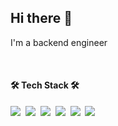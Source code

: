 ## Hi there 👋

<p>
I'm a backend engineer
</p>

<!-- https://github.com/Ileriayo/markdown-badges -->
<br />
<h4>🛠 Tech Stack 🛠</h4>
<p>
  <img src="https://img.shields.io/badge/javascript-%23323330.svg?style=Flat-square&logo=javascript&logoColor=%23F7DF1E"/></a>&nbsp
  <img src="https://img.shields.io/badge/express.js-%23404d59.svg?style=Flat-square&logo=express&logoColor=%2361DAFB"/></a>&nbsp
  <img src="https://img.shields.io/badge/node.js-6DA55F?style=Flat-square&logo=node.js&logoColor=white"/></a>&nbsp
  <img src="https://img.shields.io/badge/mysql-000000.svg?style=Flat-square&logo=mysql&logoColor=white"/></a>&nbsp
  <img src="https://img.shields.io/badge/AWS-%23FF9900.svg?style=Flat-square&logo=amazon-aws&logoColor=white"/></a>&nbsp
  <img src="https://img.shields.io/badge/docker-%230db7ed.svg?style=Flat-square&logo=docker&logoColor=white"/></a>&nbsp
</p>

<!--
<h4>✒ Blog ✒</h4>

<p>
	
</p>
-->

<!--
<h4>📊 GitHub Stats 📊 </h4>
<p> 
	<img src="https://github-readme-stats.vercel.app/api?username=hyesu-shin&theme=vue&show_icons=true"/></a>
</p>
-->


<!--
<h3>🎇 My Hits 🎇 </h3>

<div>
  
[![Hits](https://hits.seeyoufarm.com/api/count/incr/badge.svg?url=https%3A%2F%2Fgithub.com%2Fhyesu-shin&count_bg=%2377C6EF&title_bg=%23555555&icon=&icon_color=%23E7E7E7&title=hits&edge_flat=false)](https://hits.seeyoufarm.com)
  
</div>
-->
